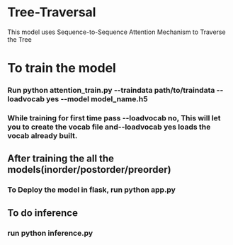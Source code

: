 # Tree-Traversal
This model uses Sequence-to-Sequence Attention Mechanism to Traverse the Tree

# To train the model
### Run python attention_train.py --traindata path/to/traindata --loadvocab yes --model model_name.h5
### While training for first time pass --loadvocab no, This will let you to create the vocab file and--loadvocab yes loads the vocab already built.

## After training the all the models(inorder/postorder/preorder)
### To Deploy the model in flask, run python app.py

## To do inference
### run python inference.py